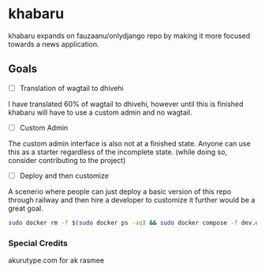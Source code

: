 # khabaru

khabaru expands on fauzaanu/onlydjango repo by making it more focused towards a news application. 

## Goals

- [ ] Translation of wagtail to dhivehi

I have translated 60% of wagtail to dhivehi, however until this is finished khabaru will have to use a custom admin and no wagtail.

- [ ] Custom Admin

The custom admin interface is also not at a finished state. Anyone can use this as a starter regardless of the incomplete state. (while doing so, consider contributing to the project)

- [ ] Deploy and then customize

A scenerio where people can just deploy a basic version of this repo through railway and then hire a developer to customize it further would be a great goal.

```bash
sudo docker rm -f $(sudo docker ps -aq) && sudo docker compose -f dev.docker-compose.yml up -d
```

### Special Credits

akurutype.com for ak rasmee
